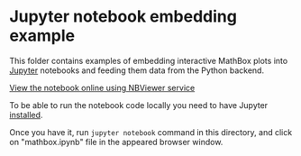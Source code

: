 # Jupyter notebook embedding example

This folder contains examples of embedding interactive MathBox plots 
into [Jupyter](http://jupyter.org/) notebooks and feeding them data
from the Python backend.

[View the notebook online using NBViewer service]()

To be able to run the notebook code locally you need to have Jupyter
[installed](http://jupyter.org/install.html).

Once you have it, run `jupyter notebook` command in this directory,
and click on "mathbox.ipynb" file in the appeared browser window.